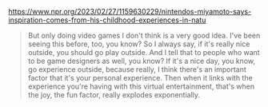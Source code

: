 https://www.npr.org/2023/02/27/1159630229/nintendos-miyamoto-says-inspiration-comes-from-his-childhood-experiences-in-natu

> But only doing video games I don't think is a very good idea. I've been seeing this before, too, you know? So I always say, if it's really nice outside, you should go play outside. And I tell that to people who want to be game designers as well, you know? If it's a nice day, you know, go experience outside, because really, I think there's an important factor that it's your personal experience. Then when it links with the experience you're having with this virtual entertainment, that's when the joy, the fun factor, really explodes exponentially.

